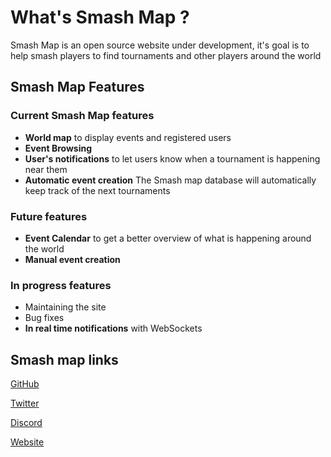 # What's Smash Map ?

Smash Map is an open source website under development, it's goal is to help smash players to find tournaments and other players around the world 

## Smash Map Features

### Current Smash Map features
- **World map** to display events and registered users
- **Event Browsing** 
-  **User's notifications** to let users know when a tournament is happening near them
- **Automatic event creation** The Smash map database will automatically keep track of the next tournaments

### Future features
- **Event Calendar** to get a better overview of what is happening around the world
- **Manual event creation**

### In progress features
- Maintaining the site
- Bug fixes
- **In real time notifications** with WebSockets

## Smash map links

[GitHub](https://github.com/MadeInShineA/smash-map)

[Twitter](https://twitter.com/\_SmashMap\_)

[Discord](https://discord.gg/kNZFk2JYGX)

[Website](https://smash-map.com)


